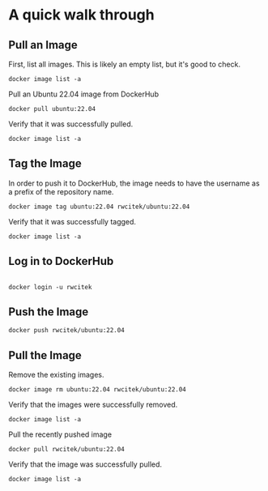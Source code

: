# A quick walk through

## Pull an Image

First, list all images.  This is likely an empty list, but it's good to check.

```
docker image list -a
```

Pull an Ubuntu 22.04 image from DockerHub

```
docker pull ubuntu:22.04
```

Verify that it was successfully pulled.

```
docker image list -a
```

## Tag the Image
In order to push it to DockerHub, the image needs to have
the username as a prefix of the repository name.

```
docker image tag ubuntu:22.04 rwcitek/ubuntu:22.04
```

Verify that it was successfully tagged.

```
docker image list -a
```

## Log in to DockerHub

```

docker login -u rwcitek
```

## Push the Image

```
docker push rwcitek/ubuntu:22.04
```

## Pull the Image
Remove the existing images.

```
docker image rm ubuntu:22.04 rwcitek/ubuntu:22.04
```

Verify that the images were successfully removed.

```
docker image list -a
```

Pull the recently pushed image

```
docker pull rwcitek/ubuntu:22.04
```

Verify that the image was successfully pulled.

```
docker image list -a
```

